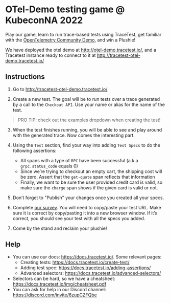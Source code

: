 # OTel-Demo testing game @ KubeconNA 2022


Play our game, learn to run trace-based tests using TraceTest, get familiar with the [OpenTelemetry Community Demo](https://github.com/open-telemetry/opentelemetry-demo), and win a Plushie!

We have deployed the otel demo at http://otel-demo.tracetest.io/, and a Tracetest instance ready to connect to it at http://tracetest-otel-demo.tracetest.io/


## Instructions

1. Go to http://tracetest-otel-demo.tracetest.io/

2. Create a new test. The goal will be to run tests over a trace generated by a call to the `Checkout API`. Use your name or alias for the name of the test.

> PRO TIP: check out the examples dropdown when creating the test!

3. When the test finishes running, you will be able to see and play around with the generated trace. Now comes the interesting part.

4. Using the `Test` section, find your way into adding `Test Specs` to do the following assertions:

    - All spans with a type of `RPC` have been successful (a.k.a `grpc.status_code` equals 0)
    - Since we’re trying to checkout an empty cart, the shipping cost will be zero. Assert that the `get-quote` span reflects that information
    - Finally, we want to be sure the user provided credit card is valid, so make sure the `charge` span shows if the given card is valid or not.


5. Don’t forget to "Publish" your changes once you created all your specs.

6. Complete [our survey](https://forms.gle/pAyCFjKUeBAKhTFP7). You will need to copy/paste your test URL. Make sure it is correct by copy/pasting it into a new browser window. If it’s correct, you should see your test with all the specs you added.

7. Come by the stand and reclaim your plushie!

## Help

- You can use our docs: https://docs.tracetest.io/. Some relevant pages:
  - Creating tests: https://docs.tracetest.io/create-test/
  - Adding test spec: https://docs.tracetest.io/adding-assertions/
  - Advanced selectors: https://docs.tracetest.io/advanced-selectors/
- Selectors can be hard, so we have a cheatsheet: https://docs.tracetest.io/img/cheatsheet.pdf
- You can ask for help in our Discord channel: https://discord.com/invite/6zupCZFQbe
